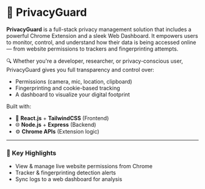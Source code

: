# 🔐 PrivacyGuard

**PrivacyGuard** is a full-stack privacy management solution that includes a powerful Chrome Extension and a sleek Web Dashboard. It empowers users to monitor, control, and understand how their data is being accessed online — from website permissions to trackers and fingerprinting attempts.

🔍 Whether you're a developer, researcher, or privacy-conscious user, PrivacyGuard gives you full transparency and control over:

- Permissions (camera, mic, location, clipboard)
- Fingerprinting and cookie-based tracking
- A dashboard to visualize your digital footprint

Built with:
- 🧩 **React.js** + **TailwindCSS** (Frontend)
- 🌐 **Node.js** + **Express** (Backend)
- ⚙️ **Chrome APIs** (Extension logic)

---

### 🎯 Key Highlights

- View & manage live website permissions from Chrome
- Tracker & fingerprinting detection alerts
- Sync logs to a web dashboard for analysis
